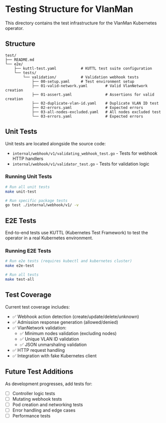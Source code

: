 # Testing Structure for VlanMan

This directory contains the test infrastructure for the VlanMan Kubernetes operator.

## Structure

```
test/
├── README.md
└── e2e/
    ├── kuttl-test.yaml           # KUTTL test suite configuration
    └── tests/
        └── validation/           # Validation webhook tests
            ├── 00-setup.yaml     # Test environment setup
            ├── 01-valid-network.yaml        # Valid VlanNetwork creation
            ├── 01-assert.yaml               # Assertions for valid creation
            ├── 02-duplicate-vlan-id.yaml    # Duplicate VLAN ID test
            ├── 02-errors.yaml               # Expected errors
            ├── 03-all-nodes-excluded.yaml   # All nodes excluded test
            └── 03-errors.yaml               # Expected errors
```

## Unit Tests

Unit tests are located alongside the source code:
- `internal/webhook/v1/validating_webhook_test.go` - Tests for webhook HTTP handlers
- `internal/webhook/v1/validator_test.go` - Tests for validation logic

### Running Unit Tests

```bash
# Run all unit tests
make unit-test

# Run specific package tests
go test ./internal/webhook/v1/ -v
```

## E2E Tests

End-to-end tests use KUTTL (Kubernetes Test Framework) to test the operator in a real Kubernetes environment.

### Running E2E Tests

```bash
# Run e2e tests (requires kubectl and kubernetes cluster)
make e2e-test

# Run all tests
make test-all
```

## Test Coverage

Current test coverage includes:
- ✅ Webhook action detection (create/update/delete/unknown)
- ✅ Admission response generation (allowed/denied)
- ✅ VlanNetwork validation:
  - ✅ Minimum nodes validation (excluding nodes)
  - ✅ Unique VLAN ID validation
  - ✅ JSON unmarshaling validation
- ✅ HTTP request handling
- ✅ Integration with fake Kubernetes client

## Future Test Additions

As development progresses, add tests for:
- [ ] Controller logic tests
- [ ] Mutating webhook tests  
- [ ] Pod creation and networking tests
- [ ] Error handling and edge cases
- [ ] Performance tests